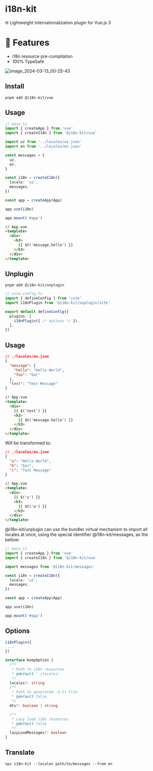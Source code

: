 # i18n-kit
🌐 Lightweight internationalization plugin for Vue.js 3

# 🌟 Features

- i18n resource pre-compilation
- 100% TypeSafe

![image_2024-03-13_00-25-43](https://github.com/alisobirjanov/i18n-kit/assets/80165465/f220c2c5-98bf-4c61-a282-94ef8ab22235)


## Install
```shell
pnpm add @i18n-kit/vue
```

## Usage

```ts
// main.ts
import { createApp } from 'vue'
import { createI18n } from '@i18n-kit/vue'

import uz from '../locales/uz.json'
import en from '../locales/en.json'

const messages = {
  uz,
  en,
}

const i18n = createI18n({
  locale: 'uz',
  messages,
})

const app = createApp(App)

app.use(i18n)

app.mount('#app')
```

```html
// App.vue
<template>
  <div>
    <h3>
      {{ $t('message.hello') }}
    </h3>
  </div>
</template>
```

## Unplugin
```shell
pnpm add @i18n-kit/unplugin
```

```ts
// vite.config.ts
import { defineConfig } from 'vite'
import i18nPlugin from '@i18n-kit/unplugin/vite'

export default defineConfig({
  plugins: [
    i18nPlugin({ /* options */ }),
  ],
})
```

## Usage

```json
// ./locales/en.json
{
  "message": {
    "hello": "Hello World",
    "foo": "bar"
  },
  "test": "Test Message"
}
```
```html
// App.vue
<template>
  <div>
    {{ $('test') }}
    <h3>
      {{ $t('message.hello') }}
    </h3>
  </div>
</template>
```

Will be transformed to:

```json
// ./locales/en.json
{
  "a": "Hello World",
  "b": "bar",
  "c": "Test Message"
}
```

```html
// App.vue
<template>
  <div>
    {{ $('c') }}
    <h3>
      {{ $t('a') }}
    </h3>
  </div>
</template>
```

@i18n-kit/unplugin can use the bundler virtual mechanism to import all locales at once, using the special identifier @i18n-kit/messages, as the bellow:

```ts
// main.ts
import { createApp } from 'vue'
import { createI18n } from '@i18n-kit/vue'

import messages from '@i18n-kit/messages'

const i18n = createI18n({
  locale: 'uz',
  messages,
})

const app = createApp(App)

app.use(i18n)

app.mount('#app')
```

## Options


```ts
i18nPlugin({
 ...
})

interface KeepOption {
  /**
   * Path to i18n resources
   * @default './locales'
   */
  locales?: string
  /**
   * Path to generated .d.ts file
   * @default false
   */
  dts?: boolean | string

  /**
   * Lazy load i18n resources
   * @default false
   */
  lazyLoadMessages?: boolean
}
```
## Translate
```shell
npx i18n-kit --locales path/to/messages --from en 
```
